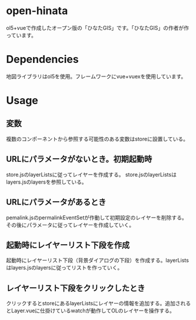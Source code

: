 # open-hinata
ol5+vueで作成したオープン版の「ひなたGIS」です。「ひなたGIS」の作者が作っています。
# Dependencies
地図ライブラリはol5を使用。フレームワークにvue+vuexを使用しています。
# Usage

## 変数
複数のコンポーネントから参照する可能性のある変数はstoreに設置している。
## URLにパラメータがないとき。初期起動時
store.jsのlayerListsに従ってレイヤーを作成する。
store.jsのlayerListsはlayers.jsのlayersを参照している。
## URLにパラメータがあるとき
pemalink.jsのpermalinkEventSetが作動して初期設定のレイヤーを削除する。その後にパラメータに従ってレイヤーを作成していく。
## 起動時にレイヤーリスト下段を作成
起動時にレイヤーリスト下段（背景ダイアログの下段）を作成する。layerListsはlayers.jsのlayersに従ってリストを作っていく。
## レイヤーリスト下段をクリックしたとき
クリックするとstoreにあるlayerListsにレイヤーの情報を追加する。追加されるとLayer.vueに仕掛けているwatchが動作してOLのレイヤーを操作する。

